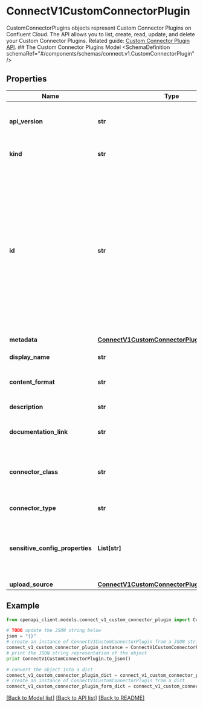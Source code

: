 # ConnectV1CustomConnectorPlugin

CustomConnectorPlugins objects represent Custom Connector Plugins on Confluent Cloud. The API allows you to list, create, read, update, and delete your Custom Connector Plugins. Related guide: [Custom Connector Plugin API](https://docs.confluent.io/cloud/current/connectors/connect-api-section.html).   ## The Custom Connector Plugins Model <SchemaDefinition schemaRef=\"#/components/schemas/connect.v1.CustomConnectorPlugin\" />

## Properties
Name | Type | Description | Notes
------------ | ------------- | ------------- | -------------
**api_version** | **str** | APIVersion defines the schema version of this representation of a resource. | [optional] [readonly] 
**kind** | **str** | Kind defines the object this REST resource represents. | [optional] [readonly] 
**id** | **str** | ID is the \&quot;natural identifier\&quot; for an object within its scope/namespace; it is normally unique across time but not space. That is, you can assume that the ID will not be reclaimed and reused after an object is deleted (\&quot;time\&quot;); however, it may collide with IDs for other object &#x60;kinds&#x60; or objects of the same &#x60;kind&#x60; within a different scope/namespace (\&quot;space\&quot;). | [optional] [readonly] 
**metadata** | [**ConnectV1CustomConnectorPluginMetadata**](ConnectV1CustomConnectorPluginMetadata.md) |  | [optional] 
**display_name** | **str** | Display name of Custom Connector Plugin. | [optional] 
**content_format** | **str** | Archive format of Custom Connector Plugin. | [optional] [readonly] 
**description** | **str** | Description of Custom Connector Plugin. | [optional] 
**documentation_link** | **str** | Document link of Custom Connector Plugin. | [optional] 
**connector_class** | **str** | Java class or alias for connector. You can get connector class from connector documentation provided by developer. | [optional] 
**connector_type** | **str** | Custom Connector type.  | [optional] 
**sensitive_config_properties** | **List[str]** | A sensitive property is a connector configuration property that must be hidden after a user enters property value when setting up connector. | [optional] 
**upload_source** | [**ConnectV1CustomConnectorPluginUploadSource**](ConnectV1CustomConnectorPluginUploadSource.md) |  | [optional] 

## Example

```python
from openapi_client.models.connect_v1_custom_connector_plugin import ConnectV1CustomConnectorPlugin

# TODO update the JSON string below
json = "{}"
# create an instance of ConnectV1CustomConnectorPlugin from a JSON string
connect_v1_custom_connector_plugin_instance = ConnectV1CustomConnectorPlugin.from_json(json)
# print the JSON string representation of the object
print ConnectV1CustomConnectorPlugin.to_json()

# convert the object into a dict
connect_v1_custom_connector_plugin_dict = connect_v1_custom_connector_plugin_instance.to_dict()
# create an instance of ConnectV1CustomConnectorPlugin from a dict
connect_v1_custom_connector_plugin_form_dict = connect_v1_custom_connector_plugin.from_dict(connect_v1_custom_connector_plugin_dict)
```
[[Back to Model list]](../ccloud/README.md#documentation-for-models) [[Back to API list]](../ccloud/README.md#documentation-for-api-endpoints) [[Back to README]](../ccloud/README.md)


